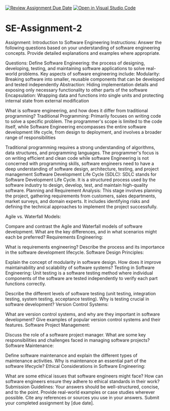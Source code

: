 [![Review Assignment Due Date](https://classroom.github.com/assets/deadline-readme-button-24ddc0f5d75046c5622901739e7c5dd533143b0c8e959d652212380cedb1ea36.svg)](https://classroom.github.com/a/-ucQIGTc)
[![Open in Visual Studio Code](https://classroom.github.com/assets/open-in-vscode-718a45dd9cf7e7f842a935f5ebbe5719a5e09af4491e668f4dbf3b35d5cca122.svg)](https://classroom.github.com/online_ide?assignment_repo_id=15250501&assignment_repo_type=AssignmentRepo)
# SE-Assignment-2
Assignment: Introduction to Software Engineering
Instructions:
Answer the following questions based on your understanding of software engineering concepts. Provide detailed explanations and examples where appropriate.

Questions:
Define Software Engineering: the process of designing, developing, testing, and maintaining software applications to solve real-world problems. Key aspects of software engineering include:
Modularity: Breaking software into smaller, reusable components that can be developed and tested independently
Abstraction: Hiding implementation details and exposing only necessary functionality to other parts of the software
Encapsulation: Wrapping data and functions into single units and protecting internal state from external modification

What is software engineering, and how does it differ from traditional programming?
Traditional Programming: Primarily focuses on writing code to solve a specific problem. The programmer's scope is limited to the code itself, while Software Engineering encompasses the entire software development life cycle, from design to deployment, and involves a broader range of responsibilities

Traditional programming requires a strong understanding of algorithms, data structures, and programming languages. The programmer's focus is on writing efficient and clean code while software Engineering is not  concerned with  programming skills, software engineers need to have a deep understanding of software design, architecture, testing, and project management
Software Development Life Cycle (SDLC): 
SDLC stands for Software Development Life Cycle. It is a structured process used by the software industry to design, develop, test, and maintain high-quality software.
Planning and Requirement Analysis:
This stage involves planning the project, gathering requirements from customers, sales departments, market surveys, and domain experts. It includes identifying risks and defining the technical approaches to implement the project successfully.


Agile vs. Waterfall Models:

Compare and contrast the Agile and Waterfall models of software development. What are the key differences, and in what scenarios might each be preferred?
Requirements Engineering:

What is requirements engineering? Describe the process and its importance in the software development lifecycle.
Software Design Principles:

Explain the concept of modularity in software design. How does it improve maintainability and scalability of software systems?
Testing in Software Engineering:
Unit testing is a software testing method where individual components of the software are tested independently to verify each part functions correctly. 

Describe the different levels of software testing (unit testing, integration testing, system testing, acceptance testing). Why is testing crucial in software development?
Version Control Systems:

What are version control systems, and why are they important in software development? Give examples of popular version control systems and their features.
Software Project Management:

Discuss the role of a software project manager. What are some key responsibilities and challenges faced in managing software projects?
Software Maintenance:

Define software maintenance and explain the different types of maintenance activities. Why is maintenance an essential part of the software lifecycle?
Ethical Considerations in Software Engineering:

What are some ethical issues that software engineers might face? How can software engineers ensure they adhere to ethical standards in their work?
Submission Guidelines:
Your answers should be well-structured, concise, and to the point.
Provide real-world examples or case studies wherever possible.
Cite any references or sources you use in your answers.
Submit your completed assignment by [due date].
